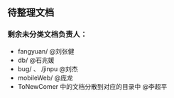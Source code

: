 ## 待整理文档
### 剩余未分类文档负责人：
* fangyuan/ @刘张健
* db/ @石兆媛
* bug/ 、 /jinpu  @刘杰
* mobileWeb/ @庞龙
* ToNewComer 中的文档分散到对应的目录中 @李超平